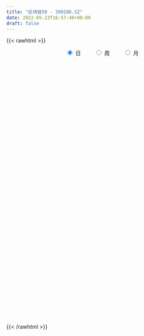 ```yaml
---
title: "区块链50 - 399286.SZ"
date: 2022-05-23T16:57:46+08:00
draft: false
---
```

{{< rawhtml >}}
    <div style="text-align: center">
        <label style="padding: 1rem;"><input style="margin-right: .5rem" type="radio" name="period" value="D" checked onclick="period_change(this)">日</label>
        <label style="padding: 1rem;"><input style="margin-right: .5rem" type="radio" name="period" value="W" onclick="period_change(this)">周</label>
        <label style="padding: 1rem;"><input style="margin-right: .5rem" type="radio" name="period" value="M" onclick="period_change(this)">月</label>
    </div>
    <div id="chart" style="height: 700px;"></div> 
    <script type="text/javascript">
        const D_v = [18760535.0,20916314.0,25336822.0,20093095.0,16350629.0,15462004.0,16405055.0,15610008.0,17476850.0,20215235.0,19776584.0,18916696.0,20436177.0,19436596.0,19307221.0,20251659.0,18090912.0,16475978.0,17898196.0,21161336.0,20171848.0,28624433.0,32218933.0,26943180.0,24208309.0,20876606.0,20183944.0,21410399.0,21499881.0,19636100.0,21157664.0,22958756.0,17242992.0,19497504.0,16934166.0,19836673.0,17755756.0,15648936.0,17632834.0,16430695.0,19645044.0,15579821.0,24578734.0,23775993.0,22104026.0,21951911.0,17739052.0,15046028.0,13141708.0,17900855.0,18084173.0,19225730.0,19622387.0,19467300.0,18384251.0,15708539.0,16584807.0,18151591.0,18822671.0,15549909.0,14571187.0,13590243.0,16107029.0,15968745.0,16228894.0,18375784.0,17113547.0,18806233.0,22759105.0,23074765.0,25443930.0,22032570.0,20365384.0,26657394.0,21300103.0,26479941.0,25992517.0,24545925.0,32097780.0,36020855.0,26914231.0,34482094.0,29708697.0,28939386.0,36369948.0,27662456.0,28241761.0,27191782.0,31283920.0,27622135.0,27383575.0,24184899.0,18544021.0,22412388.0,21985569.0,23865869.0,16275321.0,21535446.0,18374390.0,21442920.0,17502264.0,18328311.0,13965345.0,15397323.0,21438081.0,17135671.0,19419526.0,21076089.0,20897118.0,21542498.0,17998134.0,19885483.0,21570678.0,17447875.0,19254326.0,22770251.0,22286659.0,15999800.0,16772243.0,25635311.0,19480604.0,21595215.0,23014609.0,27325569.0,22316994.0,24560648.0,27174348.0,26672451.0,28597409.0,29456108.0,23654652.0,22353313.0,24343403.0,23934730.0,25273752.0,19837039.0,26272845.0,23723735.0,19858147.0,19486501.0,22888374.0,18239659.0,17449135.0,21564156.0,16911857.0,27907930.0,28558582.0,29469455.0,22015801.0,25085850.0,24112985.0,25384138.0,24759273.0,21568322.0,21234827.0,17234976.0,20225666.0,21190158.0,23723513.0,24122377.0,34180342.0,38490253.0,38161060.0,33973064.0,24392909.0,22331438.0,22090226.0,26922391.0,24919621.0,35224196.0,39202605.0,29544024.0,31719225.0,28614965.0,24327391.0,27791689.0,23269597.0,23723739.0,21123431.0,19275571.0,23205722.0,23856311.0,24176089.0,25676931.0,30779531.0,27999712.0,25276222.0,26673201.0,23949625.0,29419639.0,29355115.0,26987478.0,35440532.0,21707432.0,19630773.0,25298732.0,24194942.0,24769943.0,22633641.0,20340555.0,22539703.0,28379254.0,24651239.0,28030050.0,22717451.0,28358017.0,30998009.0,33717303.0,23991541.0,23947061.0,22486491.0,23100780.0,20165150.0,19208944.0,18402247.0,18411646.0,21699149.0,23004853.0,26102412.0,23482780.0,21047390.0,18779109.0,20804357.0,19859302.0,18170001.0,16097539.0,15916486.0,13281002.0,11767801.0,15089178.0,18238488.0,15143940.0,22172635.0,21204403.0,23332777.0,17044982.0,24295570.0,18783729.0,19802050.0,16266411.0,20244727.0,28828124.0,17835899.0,13986038.0,15152857.0,13948946.0,17326819.0,14985658.0,21545512.0,19217847.0]
const D_histogram = [0.0,-0.6978078632,5.497480174,9.1048166843,12.4462873797,12.3235264798,12.3074119284,9.6610910379,12.2444643835,19.5910930308,23.4881956521,24.836833742,23.500981676,21.7782833945,19.3516887434,13.437527338,6.9797008103,2.2388757657,2.3102725058,1.6724977207,2.360686589,8.4029763669,11.3346083873,9.0881238762,2.6435825531,0.6825066308,-0.4725174972,0.9774013171,-0.1414908656,-0.304155158,-4.1313379604,-6.7377081083,-9.4845470847,-14.760852692,-15.0090663149,-20.5368530993,-27.1283533203,-30.2906859894,-28.075782843,-23.6958616685,-21.0765321012,-18.9891344767,-9.0754255022,-0.6393330739,5.0721012507,6.2326968991,3.0807194812,-2.2817760724,-7.7632817994,-8.4196950685,-7.3403124945,-10.6050995612,-20.6109087342,-30.4430576439,-40.6715428385,-39.1616854145,-34.1539189653,-23.9216541171,-13.9734667109,-6.5173603079,-5.1645705155,-3.2463217204,3.9855549383,10.9754098179,13.6346079195,15.7295731364,14.3797943843,12.9557622427,5.6848106594,6.5086598267,5.2844803118,1.4474701665,2.6616475765,6.4855244728,7.7695865901,5.0052947939,3.9929184172,2.4761656955,2.321331269,4.4423409262,6.8714320876,7.8624603085,12.4629458103,18.7939271294,25.5154202487,26.9199505944,27.0855172675,26.0821144576,25.1080275276,21.0788391478,11.538785799,2.8304174068,-3.4031880936,-5.1052665062,-6.6152578096,-10.7128907932,-12.8564921247,-19.2902258161,-19.9911446888,-13.9578861165,-10.2163742423,-12.7368264496,-12.0953798426,-11.961313106,-10.6981798994,-10.0395180421,-5.9851413718,-3.0296126752,-0.86370709,0.6606192885,1.8981973869,0.3044312786,-3.9247779467,-8.6134585499,-5.8345551452,-0.5544173723,-0.7578800557,-0.7807000124,-0.305550946,1.216557445,0.9001545287,2.9228251235,5.1198313691,10.8509379655,16.1791053181,20.7096876076,22.2924869395,24.4484482431,20.0095969746,18.3906115178,16.7012852114,14.4112648563,9.9530665866,4.4657714897,1.8910078761,-3.2145046535,-4.1245068903,-3.2205360472,-7.3143767057,-9.2491970818,-11.1551904644,-11.1260051314,-7.1813570308,-1.572027194,-0.3210715602,3.6554876888,4.9624205987,4.8106842876,5.6424174124,2.036764818,-2.322480091,-1.5413652813,-0.6775239822,0.2428218382,-1.4197320163,-3.5017524005,-2.3270148917,-4.8619241686,-3.9177971573,-2.1238872282,2.0874400484,2.5927502382,-1.3285405599,-5.4078462704,-7.2882209797,-11.9850459123,-13.7845247297,-16.9524632185,-19.8855111345,-13.4182141599,-8.2764729035,-3.8658099343,0.6433292347,0.5209311384,-0.8313594317,-10.9916043899,-15.7850660279,-26.9490992973,-32.9565179437,-33.6765917053,-29.4841026601,-19.492135036,-13.5782741039,-9.9243057475,-13.6196949406,-14.3440000987,-12.2409759616,-11.6310103384,-8.2309056617,-2.2998390756,-2.585426546,0.6459010214,-4.9284055986,-5.9339481015,-5.0371052874,-1.9762855325,-0.2272007295,-0.9394256963,-4.2457228836,-12.5080408173,-21.3248949378,-28.076699968,-27.5368520854,-21.3435913213,-20.9722730388,-28.6122984142,-22.6210390576,-12.6204929202,-4.1449706084,1.3136473283,6.7949466027,10.5414450521,10.2427725924,7.9708878115,7.3294966461,5.3785074052,10.8936860832,14.7994374837,20.8627478107,25.2294997775,22.4264294216,20.5556062453,12.0744357212,11.8736703611,7.3656570308,7.6769509545,5.3226320775,3.3226215352,1.3160195696,-1.3164012354,-7.9104678548,-12.7393474631,-26.3578074554,-37.5016860649,-35.6504267273,-34.6305921248,-21.8541138891,-10.4542161352,-3.4278337423,1.1441967744,7.1980094803,12.7813246368,15.9568549517,19.0033430247,19.9041445216,21.5580190958,22.1942689678,21.2320768817,25.4276156278,27.1109031422]
const D_fast = [0.0,-0.8722598291,6.6973982516,12.5809389331,19.0339814734,21.9921021934,25.0528406242,24.8217924931,30.4662819346,42.7106838396,52.4798353739,60.0376818994,64.5770752523,68.2989478195,70.7102753542,68.1554957833,63.4425944582,59.261488355,59.9104532216,59.6908028667,60.9691633822,69.1121972518,74.877481369,74.903027827,69.1193821422,67.3289328776,66.0557793753,67.7500485189,66.5957836197,66.3570805378,61.4970632453,57.2062660703,52.0882903227,43.1217715424,39.1212913409,28.4592912817,15.0857027306,4.3506985641,-0.4533440002,-1.9973882429,-4.6471917009,-7.3070776956,0.3377749034,8.6140340632,15.5934937005,18.3122635736,15.9304660261,9.9975264543,2.5752002776,-0.1861367587,-0.9418323083,-6.8578942654,-22.0164306219,-39.4593439425,-59.8557148468,-68.1362787764,-71.6669920686,-67.4151407496,-60.9603200212,-55.1335536952,-55.0719065316,-53.9652381666,-45.7369727733,-36.0032654392,-29.9354153577,-23.9080568567,-21.6628870128,-19.8479785937,-25.6977275121,-23.2467133882,-23.1497728252,-26.6249154288,-24.7453261247,-19.3000681102,-16.0736093454,-17.5865774431,-17.6007242154,-18.4984355133,-18.0729371225,-14.8413422338,-10.6943930505,-7.7377497525,-0.0215277981,11.0079353034,24.1082834849,32.2428014791,39.1797474691,44.6968732736,49.9997932256,51.2403146326,44.5849577336,36.5841936931,29.4997911693,26.5213961301,23.3575903743,16.5817346924,11.2240103297,-0.0322798157,-5.7309848605,-3.1871978175,-1.9997795038,-7.7044383235,-10.0868366771,-12.9430982171,-14.3545099853,-16.2057276386,-13.6476363112,-11.4495107834,-9.4995319706,-7.8100507701,-6.097923325,-7.6155816136,-12.8259853255,-19.6680305663,-18.3477659479,-13.2062325181,-13.5991652153,-13.8171601751,-13.4183988453,-11.5921510929,-11.6835153771,-8.9301385014,-5.4531744135,2.9906666742,12.3636103564,22.0716145477,29.2275356145,37.4956089789,38.0591569541,41.0378243768,43.5238193731,44.8366152322,42.8666836091,38.4958313846,36.39381974,30.484681047,28.5435520876,28.642388919,22.7199540841,18.4728344376,13.7780434388,11.025727489,13.1750363318,18.3913593701,19.5620471139,24.4524782851,27.0000163447,28.0509511054,30.2932885834,27.1968271934,22.2569622618,22.6527357511,23.3471960546,24.3282473346,22.310760476,19.3533019917,19.9462857775,16.1958954585,16.1605731805,17.4235113025,22.1566985912,23.3101963406,19.0567704025,13.6255031244,9.9230731701,2.2299867595,-3.0156232403,-10.4216775338,-18.3261032334,-15.2133597988,-12.1407367683,-8.6965262826,-4.0265548049,-4.0187201166,-5.5788505446,-18.4869966003,-27.2267247453,-45.1280328391,-59.3745809713,-68.5138026593,-71.6923392792,-66.573405414,-64.0541130078,-62.8812210884,-69.9815340166,-74.2918391994,-75.2490590527,-77.546846014,-76.2044677528,-70.8483609356,-71.7803050425,-68.3875022198,-75.1939102394,-77.6829397677,-78.0453732754,-75.4786249036,-73.786340283,-74.7334216739,-79.1011495821,-90.4904777201,-104.638555575,-118.4095355972,-124.753900736,-123.8965378022,-128.7682877794,-143.5613877583,-143.2253881662,-136.3799652588,-128.9406855991,-123.1536558304,-115.9736199052,-109.5917601929,-107.3297395044,-107.6089023324,-106.4179193364,-107.0242817259,-98.7856815272,-91.1800707557,-79.901073476,-69.2269465649,-66.4234095654,-63.1553311804,-68.6178927742,-65.8502405439,-68.5168396166,-66.2863079543,-67.3099688119,-68.4793239704,-70.1569210435,-73.1184421574,-81.6901257405,-89.7038422145,-109.9117540707,-130.4310541965,-137.4924015407,-145.1302149694,-137.817265206,-129.0309214858,-122.8614975286,-118.0034178182,-110.1501027423,-101.3714564265,-94.2067123737,-86.4093885446,-80.5325509173,-73.4891715692,-67.3043544552,-62.9585273208,-52.4060846677,-43.9450713678]
const D_slow = [0.0,-0.1744519658,1.1999180777,3.4761222488,6.5876940937,9.6685757136,12.7454286957,15.1607014552,18.2218175511,23.1195908088,28.9916397218,35.2008481573,41.0760935763,46.520664425,51.3585866108,54.7179684453,56.4628936479,57.0226125893,57.6001807158,58.0183051459,58.6084767932,60.7092208849,63.5428729817,65.8149039508,66.4757995891,66.6464262468,66.5282968725,66.7726472017,66.7372744853,66.6612356958,65.6284012057,63.9439741786,61.5728374075,57.8826242345,54.1303576557,48.9961443809,42.2140560509,34.6413845535,27.6224388428,21.6984734256,16.4293404003,11.6820567811,9.4132004056,9.2533671371,10.5213924498,12.0795666746,12.8497465449,12.2793025268,10.3384820769,8.2335583098,6.3984801862,3.7472052959,-1.4055218877,-9.0162862987,-19.1841720083,-28.9745933619,-37.5130731032,-43.4934866325,-46.9868533102,-48.6161933872,-49.9073360161,-50.7189164462,-49.7225277116,-46.9786752571,-43.5700232772,-39.6376299931,-36.0426813971,-32.8037408364,-31.3825381715,-29.7553732149,-28.4342531369,-28.0723855953,-27.4069737012,-25.785592583,-23.8431959355,-22.591872237,-21.5936426327,-20.9746012088,-20.3942683915,-19.28368316,-17.5658251381,-15.600210061,-12.4844736084,-7.785991826,-1.4071367639,5.3228508847,12.0942302016,18.614758816,24.8917656979,30.1614754849,33.0461719346,33.7537762863,32.9029792629,31.6266626363,29.9728481839,27.2946254856,24.0805024544,19.2579460004,14.2601598282,10.7706882991,8.2165947385,5.0323881261,2.0085431655,-0.981785111,-3.6563300859,-6.1662095964,-7.6624949394,-8.4198981082,-8.6358248807,-8.4706700586,-7.9961207118,-7.9200128922,-8.9012073789,-11.0545720163,-12.5132108026,-12.6518151457,-12.8412851596,-13.0364601627,-13.1128478992,-12.808708538,-12.5836699058,-11.8529636249,-10.5730057826,-7.8602712913,-3.8154949617,1.3619269402,6.935048675,13.0471607358,18.0495599795,22.6472128589,26.8225341618,30.4253503758,32.9136170225,34.0300598949,34.5028118639,33.6991857006,32.668058978,31.8629249662,30.0343307898,27.7220315193,24.9332339032,22.1517326204,20.3563933627,19.9633865642,19.8831186741,20.7969905963,22.037595746,23.2402668179,24.650871171,25.1600623755,24.5794423527,24.1941010324,24.0247200368,24.0854254964,23.7304924923,22.8550543922,22.2733006693,21.0578196271,20.0783703378,19.5473985307,20.0692585428,20.7174461024,20.3853109624,19.0333493948,17.2112941498,14.2150326718,10.7689014894,6.5307856847,1.5594079011,-1.7951456389,-3.8642638647,-4.8307163483,-4.6698840396,-4.539651255,-4.7474911129,-7.4953922104,-11.4416587174,-18.1789335417,-26.4180630277,-34.837210954,-42.208236619,-47.081270378,-50.475838904,-52.9569153409,-56.361839076,-59.9478391007,-63.0080830911,-65.9158356757,-67.9735620911,-68.54852186,-69.1948784965,-69.0334032412,-70.2655046408,-71.7489916662,-73.008267988,-73.5023393711,-73.5591395535,-73.7939959776,-74.8554266985,-77.9824369028,-83.3136606372,-90.3328356292,-97.2170486506,-102.5529464809,-107.7960147406,-114.9490893441,-120.6043491086,-123.7594723386,-124.7957149907,-124.4673031586,-122.768566508,-120.1332052449,-117.5725120968,-115.579790144,-113.7474159824,-112.4027891311,-109.6793676103,-105.9795082394,-100.7638212867,-94.4564463424,-88.849838987,-83.7109374257,-80.6923284954,-77.7239109051,-75.8824966474,-73.9632589087,-72.6326008894,-71.8019455056,-71.4729406132,-71.802040922,-73.7796578857,-76.9644947515,-83.5539466153,-92.9293681315,-101.8419748134,-110.4996228446,-115.9631513169,-118.5767053506,-119.4336637862,-119.1476145926,-117.3481122226,-114.1527810634,-110.1635673254,-105.4127315693,-100.4366954389,-95.0471906649,-89.498623423,-84.1906042025,-77.8337002956,-71.05597451]
const D_data = [['2021-05-12', 3478.6124, 3518.0827, 3469.2262, 3523.5448],['2021-05-13', 3499.7962, 3507.1483, 3495.4371, 3535.9514],['2021-05-14', 3518.2354, 3610.4816, 3510.4533, 3616.6404],['2021-05-17', 3602.7052, 3610.8479, 3598.5751, 3653.6514],['2021-05-18', 3622.773, 3635.7539, 3601.4193, 3649.2192],['2021-05-19', 3626.9658, 3612.1771, 3610.107, 3646.1622],['2021-05-20', 3608.0132, 3624.6344, 3602.6747, 3638.7568],['2021-05-21', 3632.589, 3595.2562, 3591.6572, 3645.8697],['2021-05-24', 3607.7428, 3671.8291, 3601.8036, 3674.5626],['2021-05-25', 3682.701, 3774.2368, 3673.7718, 3783.2187],['2021-05-26', 3792.5113, 3782.5441, 3778.3368, 3808.7194],['2021-05-27', 3778.4387, 3788.8372, 3755.9927, 3812.5799],['2021-05-28', 3777.3369, 3780.0897, 3753.2204, 3797.0676],['2021-05-31', 3787.4934, 3791.388, 3758.2829, 3791.388],['2021-06-01', 3776.5881, 3794.8186, 3755.9466, 3795.402],['2021-06-02', 3792.0258, 3749.2114, 3736.8329, 3796.0542],['2021-06-03', 3755.2616, 3724.9599, 3723.8876, 3786.102],['2021-06-04', 3711.1041, 3727.8974, 3708.3343, 3762.9311],['2021-06-07', 3734.8369, 3785.563, 3722.2441, 3785.5692],['2021-06-08', 3793.5279, 3784.9944, 3765.625, 3821.8214],['2021-06-09', 3777.58, 3811.7041, 3756.307, 3815.6129],['2021-06-10', 3810.326, 3909.9374, 3810.326, 3924.1729],['2021-06-11', 3929.427, 3912.1063, 3891.4956, 3944.3492],['2021-06-15', 3901.144, 3866.5, 3855.0223, 3921.0848],['2021-06-16', 3856.8031, 3804.4474, 3791.9044, 3867.5614],['2021-06-17', 3793.9796, 3848.6807, 3769.7572, 3865.0587],['2021-06-18', 3842.8686, 3859.924, 3824.8012, 3877.3326],['2021-06-21', 3862.529, 3903.1036, 3858.5131, 3924.0888],['2021-06-22', 3908.7973, 3881.6725, 3863.2542, 3920.9541],['2021-06-23', 3875.682, 3899.5304, 3844.3948, 3903.2324],['2021-06-24', 3903.1, 3850.4306, 3849.9532, 3903.1],['2021-06-25', 3839.6622, 3853.16, 3823.2981, 3891.2985],['2021-06-28', 3840.5944, 3839.3166, 3814.786, 3851.608],['2021-06-29', 3844.3361, 3784.6219, 3780.214, 3865.733],['2021-06-30', 3786.4539, 3828.6973, 3786.4539, 3828.6973],['2021-07-01', 3847.4639, 3739.9207, 3738.9543, 3847.8678],['2021-07-02', 3718.2767, 3681.0549, 3658.3501, 3718.3303],['2021-07-05', 3683.7492, 3679.9868, 3651.7255, 3695.6936],['2021-07-06', 3696.9817, 3725.8193, 3675.3727, 3753.7929],['2021-07-07', 3696.6023, 3753.5814, 3690.3888, 3763.6483],['2021-07-08', 3759.1885, 3735.2436, 3723.0893, 3764.5802],['2021-07-09', 3710.0986, 3727.261, 3681.8595, 3738.9296],['2021-07-12', 3749.1654, 3848.1747, 3740.8352, 3854.2599],['2021-07-13', 3856.404, 3876.8884, 3853.866, 3891.425],['2021-07-14', 3875.8594, 3884.3268, 3870.7945, 3923.1252],['2021-07-15', 3866.67, 3852.0879, 3804.4476, 3866.67],['2021-07-16', 3850.6079, 3798.1442, 3797.7616, 3872.3423],['2021-07-19', 3791.1506, 3749.439, 3743.5278, 3791.1506],['2021-07-20', 3723.8797, 3716.093, 3685.0531, 3734.7093],['2021-07-21', 3727.2749, 3754.7434, 3724.698, 3764.2283],['2021-07-22', 3762.7398, 3772.3639, 3750.0539, 3778.7205],['2021-07-23', 3778.573, 3705.4893, 3695.84, 3778.573],['2021-07-26', 3695.5475, 3572.5907, 3546.9214, 3695.5475],['2021-07-27', 3590.2971, 3499.6646, 3496.5527, 3601.2609],['2021-07-28', 3475.3777, 3409.6588, 3389.5141, 3492.9475],['2021-07-29', 3457.0308, 3497.6267, 3455.5139, 3511.9547],['2021-07-30', 3494.5655, 3524.9599, 3454.4091, 3532.1865],['2021-08-02', 3509.697, 3602.6984, 3483.4485, 3611.8972],['2021-08-03', 3591.9214, 3632.2242, 3589.0894, 3650.5988],['2021-08-04', 3609.7499, 3633.1627, 3595.1309, 3633.1627],['2021-08-05', 3621.469, 3568.8321, 3548.6683, 3621.469],['2021-08-06', 3572.1727, 3574.2321, 3552.4087, 3576.1356],['2021-08-09', 3578.4136, 3658.8009, 3573.3847, 3661.3204],['2021-08-10', 3654.0594, 3693.4727, 3638.7246, 3693.4727],['2021-08-11', 3694.9042, 3668.7953, 3662.53, 3695.204],['2021-08-12', 3677.4067, 3680.4811, 3675.923, 3736.2877],['2021-08-13', 3671.2955, 3646.0132, 3632.2295, 3671.4516],['2021-08-16', 3648.4965, 3643.6189, 3640.4343, 3680.8145],['2021-08-17', 3638.0675, 3549.6277, 3545.8247, 3640.784],['2021-08-18', 3551.3314, 3634.1347, 3528.3797, 3634.4542],['2021-08-19', 3625.4796, 3607.9565, 3592.6128, 3645.8691],['2021-08-20', 3586.7648, 3560.1339, 3528.2912, 3604.3043],['2021-08-23', 3566.5276, 3614.0232, 3566.5276, 3615.2291],['2021-08-24', 3617.9205, 3660.2881, 3609.3934, 3670.394],['2021-08-25', 3659.5637, 3644.4967, 3631.1761, 3663.582],['2021-08-26', 3640.3922, 3591.5459, 3589.7112, 3641.2248],['2021-08-27', 3584.0127, 3603.7157, 3584.0127, 3617.3147],['2021-08-30', 3626.5087, 3590.0868, 3571.4277, 3642.7357],['2021-08-31', 3577.4613, 3601.5949, 3556.0934, 3605.1937],['2021-09-01', 3594.1647, 3635.3444, 3557.3654, 3656.2778],['2021-09-02', 3633.9268, 3653.4703, 3625.134, 3675.1817],['2021-09-03', 3681.4255, 3648.2772, 3626.909, 3681.4255],['2021-09-06', 3637.2842, 3714.8617, 3633.3901, 3724.0932],['2021-09-07', 3718.6111, 3777.3365, 3709.7982, 3789.566],['2021-09-08', 3784.4698, 3834.8062, 3782.3062, 3842.4702],['2021-09-09', 3817.4401, 3811.5581, 3786.3525, 3820.2285],['2021-09-10', 3813.4554, 3823.2312, 3804.3831, 3853.7381],['2021-09-13', 3814.4644, 3829.8587, 3805.751, 3839.644],['2021-09-14', 3848.412, 3848.5338, 3835.5346, 3899.2199],['2021-09-15', 3848.8594, 3819.1452, 3800.5181, 3856.1721],['2021-09-16', 3801.7457, 3730.8519, 3714.5108, 3816.678],['2021-09-17', 3723.8705, 3702.291, 3658.2018, 3735.6636],['2021-09-22', 3633.3371, 3697.2882, 3628.9939, 3702.3549],['2021-09-23', 3715.5567, 3733.7451, 3715.2729, 3755.7174],['2021-09-24', 3726.3158, 3727.1254, 3722.7973, 3780.8822],['2021-09-27', 3752.9303, 3676.5951, 3673.0913, 3772.5088],['2021-09-28', 3671.3008, 3678.3496, 3643.0558, 3699.9943],['2021-09-29', 3656.3914, 3591.4679, 3587.6588, 3656.9287],['2021-09-30', 3599.4774, 3630.5788, 3599.2778, 3641.1931],['2021-10-08', 3670.4178, 3717.6177, 3670.4178, 3722.7613],['2021-10-11', 3728.3479, 3707.0639, 3702.0151, 3748.2967],['2021-10-12', 3696.5902, 3623.6041, 3591.2248, 3697.114],['2021-10-13', 3625.3812, 3648.6663, 3610.5401, 3653.7297],['2021-10-14', 3651.6327, 3634.8186, 3624.7514, 3658.1853],['2021-10-15', 3628.0303, 3643.3291, 3609.2954, 3661.2933],['2021-10-18', 3643.1183, 3631.9342, 3610.5469, 3643.1183],['2021-10-19', 3628.9567, 3679.8682, 3628.533, 3680.2569],['2021-10-20', 3703.3989, 3680.3495, 3674.6806, 3726.3852],['2021-10-21', 3673.2376, 3681.5695, 3657.4617, 3694.2341],['2021-10-22', 3691.6445, 3682.2397, 3672.8555, 3710.1873],['2021-10-25', 3667.8258, 3685.9936, 3641.7471, 3688.0903],['2021-10-26', 3673.4326, 3649.282, 3646.3553, 3688.6813],['2021-10-27', 3650.3975, 3597.7835, 3591.8574, 3650.3975],['2021-10-28', 3579.7797, 3561.3549, 3549.8369, 3593.466],['2021-10-29', 3546.9156, 3642.2943, 3546.9156, 3646.0619],['2021-11-01', 3647.7306, 3691.1591, 3628.618, 3707.7378],['2021-11-02', 3684.825, 3633.8496, 3602.407, 3696.5036],['2021-11-03', 3632.4977, 3633.0333, 3615.0877, 3653.8472],['2021-11-04', 3643.0652, 3638.1992, 3628.6827, 3653.8906],['2021-11-05', 3629.8968, 3655.2592, 3625.5937, 3678.4619],['2021-11-08', 3645.7981, 3634.5215, 3609.874, 3646.4667],['2021-11-09', 3634.9156, 3668.2653, 3630.0749, 3674.9994],['2021-11-10', 3665.3679, 3683.5337, 3646.812, 3685.62],['2021-11-11', 3672.4356, 3754.4555, 3669.9898, 3755.813],['2021-11-12', 3751.0261, 3789.4487, 3750.5305, 3795.8239],['2021-11-15', 3794.9644, 3820.856, 3785.498, 3825.6958],['2021-11-16', 3811.2911, 3818.3672, 3811.2911, 3856.7513],['2021-11-17', 3830.2833, 3855.9074, 3827.5462, 3857.8814],['2021-11-18', 3858.188, 3787.1241, 3781.7616, 3860.4481],['2021-11-19', 3787.3415, 3824.366, 3784.3745, 3838.4856],['2021-11-22', 3824.3535, 3832.1375, 3806.3368, 3843.4368],['2021-11-23', 3823.3638, 3830.396, 3795.5101, 3833.0557],['2021-11-24', 3835.9478, 3799.2132, 3796.3992, 3836.7088],['2021-11-25', 3783.0059, 3769.8928, 3763.0096, 3794.4574],['2021-11-26', 3762.6597, 3791.97, 3745.9156, 3814.1046],['2021-11-29', 3739.3678, 3743.7386, 3721.2457, 3766.3159],['2021-11-30', 3753.5619, 3781.7963, 3753.5619, 3805.3345],['2021-12-01', 3780.9275, 3806.1776, 3771.9902, 3813.9927],['2021-12-02', 3790.4733, 3735.0567, 3732.4684, 3790.4733],['2021-12-03', 3737.425, 3743.2285, 3717.3022, 3750.4308],['2021-12-06', 3746.716, 3728.7277, 3722.0551, 3766.1554],['2021-12-07', 3753.7838, 3742.3033, 3704.9125, 3759.4483],['2021-12-08', 3750.3641, 3797.8532, 3733.995, 3798.0038],['2021-12-09', 3802.8992, 3844.0164, 3795.6157, 3861.626],['2021-12-10', 3819.9642, 3810.0874, 3800.3526, 3828.2485],['2021-12-13', 3828.9704, 3862.6892, 3828.9704, 3890.4868],['2021-12-14', 3849.9194, 3850.0866, 3835.7168, 3862.1392],['2021-12-15', 3843.9902, 3842.0975, 3838.1013, 3878.9343],['2021-12-16', 3845.6834, 3863.8924, 3825.9988, 3863.8924],['2021-12-17', 3856.884, 3807.3807, 3807.3807, 3856.884],['2021-12-20', 3798.2832, 3779.7529, 3774.1227, 3836.6576],['2021-12-21', 3774.8592, 3836.4103, 3774.8592, 3843.4321],['2021-12-22', 3837.44, 3844.4649, 3827.0674, 3855.947],['2021-12-23', 3842.7919, 3853.2778, 3838.7698, 3865.1819],['2021-12-24', 3852.1389, 3821.8273, 3811.9811, 3861.0718],['2021-12-27', 3820.7732, 3807.7553, 3786.9088, 3831.2465],['2021-12-28', 3814.242, 3847.0, 3814.242, 3847.5684],['2021-12-29', 3840.8506, 3797.0117, 3796.6419, 3840.8506],['2021-12-30', 3794.1406, 3835.7168, 3794.1406, 3852.1941],['2021-12-31', 3839.8943, 3854.2042, 3829.6137, 3860.2171],['2022-01-04', 3873.1501, 3903.6233, 3848.9163, 3915.2047],['2022-01-05', 3898.326, 3874.7618, 3859.959, 3923.0926],['2022-01-06', 3855.8625, 3813.4431, 3798.7683, 3855.8625],['2022-01-07', 3824.104, 3789.8554, 3785.6683, 3866.8105],['2022-01-10', 3783.7647, 3798.7321, 3754.3059, 3811.8619],['2022-01-11', 3796.7238, 3740.0745, 3732.2366, 3812.1504],['2022-01-12', 3751.327, 3750.1927, 3728.0965, 3756.0954],['2022-01-13', 3766.9199, 3708.4411, 3708.4411, 3771.1217],['2022-01-14', 3683.204, 3680.6027, 3667.6324, 3706.9958],['2022-01-17', 3704.345, 3794.6379, 3704.345, 3797.925],['2022-01-18', 3798.2716, 3800.4105, 3791.2646, 3848.1814],['2022-01-19', 3794.3771, 3811.6742, 3794.3771, 3835.4566],['2022-01-20', 3811.0675, 3835.1462, 3781.5308, 3849.7331],['2022-01-21', 3829.4173, 3788.8034, 3780.0619, 3836.2217],['2022-01-24', 3760.9527, 3768.595, 3752.7843, 3792.215],['2022-01-25', 3744.246, 3621.3079, 3619.199, 3750.6906],['2022-01-26', 3626.8722, 3635.8846, 3576.3909, 3656.8114],['2022-01-27', 3618.3907, 3493.426, 3493.1847, 3619.8158],['2022-01-28', 3517.2813, 3484.2049, 3484.2049, 3545.3251],['2022-02-07', 3542.2049, 3501.0776, 3488.6073, 3547.5315],['2022-02-08', 3495.3871, 3541.2049, 3471.5956, 3541.2049],['2022-02-09', 3552.1286, 3626.3504, 3551.1829, 3634.6491],['2022-02-10', 3623.3001, 3598.1458, 3575.772, 3623.3001],['2022-02-11', 3594.1975, 3578.9552, 3572.1252, 3623.3563],['2022-02-14', 3549.6429, 3469.4452, 3448.0226, 3549.6429],['2022-02-15', 3461.689, 3475.1503, 3447.199, 3480.0734],['2022-02-16', 3507.4541, 3494.8711, 3482.7371, 3516.5952],['2022-02-17', 3472.6476, 3464.7181, 3461.233, 3504.5221],['2022-02-18', 3441.4316, 3493.0352, 3438.4539, 3493.0352],['2022-02-21', 3498.7688, 3536.1074, 3497.695, 3536.9813],['2022-02-22', 3495.9454, 3461.699, 3444.9989, 3502.3119],['2022-02-23', 3471.999, 3503.1289, 3460.0087, 3507.167],['2022-02-24', 3473.905, 3374.7139, 3329.5083, 3482.433],['2022-02-25', 3410.4304, 3399.6188, 3390.832, 3435.8971],['2022-02-28', 3413.8291, 3408.4237, 3366.57, 3427.9618],['2022-03-01', 3405.7408, 3433.01, 3397.105, 3433.4329],['2022-03-02', 3404.5651, 3418.2322, 3393.0713, 3424.1174],['2022-03-03', 3432.3197, 3379.1983, 3375.3477, 3435.2533],['2022-03-04', 3358.2239, 3323.0712, 3309.6647, 3363.8012],['2022-03-07', 3297.0673, 3211.895, 3198.9872, 3297.0673],['2022-03-08', 3203.7028, 3133.471, 3116.485, 3231.7634],['2022-03-09', 3134.9238, 3084.8479, 2944.3354, 3144.6533],['2022-03-10', 3155.9267, 3123.6518, 3122.2669, 3166.6762],['2022-03-11', 3070.4248, 3178.8882, 3049.8374, 3187.1474],['2022-03-14', 3143.665, 3091.6973, 3091.6973, 3181.5723],['2022-03-15', 3058.7411, 2935.7073, 2934.9356, 3077.077],['2022-03-16', 2990.1712, 3064.6999, 2889.3442, 3070.2933],['2022-03-17', 3119.9922, 3126.7514, 3097.2074, 3167.9814],['2022-03-18', 3109.1014, 3133.2934, 3082.9616, 3147.9208],['2022-03-21', 3132.1664, 3114.3535, 3086.0463, 3153.5912],['2022-03-22', 3103.3323, 3129.9301, 3086.4145, 3154.596],['2022-03-23', 3128.6702, 3122.8454, 3113.1911, 3143.9189],['2022-03-24', 3106.1139, 3072.8665, 3064.9804, 3106.1139],['2022-03-25', 3085.6438, 3031.8179, 3029.7787, 3094.4082],['2022-03-28', 3006.4548, 3034.1168, 2989.2185, 3064.337],['2022-03-29', 3034.4842, 2999.6159, 2992.6479, 3040.1342],['2022-03-30', 3016.9635, 3093.5588, 3011.2649, 3093.5588],['2022-03-31', 3074.5879, 3093.8735, 3066.4661, 3107.1162],['2022-04-01', 3073.3061, 3147.5401, 3064.5765, 3154.8116],['2022-04-06', 3144.3469, 3159.1576, 3138.6218, 3175.1371],['2022-04-07', 3142.4406, 3079.5772, 3079.5772, 3159.6834],['2022-04-08', 3085.0177, 3083.5211, 3037.2869, 3096.8819],['2022-04-11', 3078.5949, 2973.9246, 2955.6355, 3078.5949],['2022-04-12', 2976.1281, 3052.4667, 2957.8278, 3053.2415],['2022-04-13', 3029.4949, 2982.4495, 2982.4495, 3039.5352],['2022-04-14', 3001.1515, 3026.8125, 2998.5102, 3040.4345],['2022-04-15', 3002.9584, 2982.6037, 2971.5118, 3007.2697],['2022-04-18', 2955.9509, 2968.3831, 2910.1799, 2979.082],['2022-04-19', 2961.1518, 2949.0552, 2934.2762, 2984.8292],['2022-04-20', 2963.6822, 2918.3844, 2909.2598, 2980.0227],['2022-04-21', 2897.7653, 2829.5731, 2815.702, 2906.9918],['2022-04-22', 2808.9196, 2801.6316, 2771.4608, 2833.0103],['2022-04-25', 2748.3136, 2614.2023, 2612.8611, 2748.3136],['2022-04-26', 2616.9415, 2539.7471, 2531.5185, 2634.3073],['2022-04-27', 2515.9493, 2634.1239, 2513.6277, 2634.5092],['2022-04-28', 2622.6503, 2588.0892, 2555.652, 2628.3153],['2022-04-29', 2625.7712, 2734.0436, 2609.6661, 2740.2669],['2022-05-05', 2717.0321, 2752.6749, 2712.9784, 2773.6376],['2022-05-06', 2689.0291, 2725.2856, 2683.2162, 2756.9397],['2022-05-09', 2710.6866, 2708.0409, 2694.5172, 2741.2363],['2022-05-10', 2671.6531, 2741.9169, 2658.7729, 2747.0222],['2022-05-11', 2741.5311, 2759.097, 2736.4826, 2824.0883],['2022-05-12', 2738.018, 2748.2117, 2723.6817, 2771.8362],['2022-05-13', 2768.9671, 2762.1306, 2740.7179, 2775.4354],['2022-05-16', 2777.4918, 2746.8759, 2738.2632, 2792.545],['2022-05-17', 2745.8217, 2765.9461, 2720.4985, 2765.9461],['2022-05-18', 2786.3059, 2763.8027, 2758.5728, 2792.9407],['2022-05-19', 2719.8054, 2747.9221, 2714.6526, 2748.1564],['2022-05-20', 2759.5246, 2828.5282, 2759.5246, 2828.5282],['2022-05-23', 2831.8403, 2823.4664, 2794.9469, 2833.5312]]
const W_v = [86568987.0,91701175.0,138086408.0,122999114.0,89151501.0,126408825.0,130680229.0,171676412.0,214072199.0,178725324.0,143999667.0,130583943.0,103643860.0,79148196.0,86481469.0,114175066.0,136126876.0,84353435.0,69075777.0,111224084.0,103580809.0,83155880.0,112999249.0,106193487.0,119877214.0,66364571.0,158705087.0,232810053.0,194180119.0,153384508.0,147727890.0,168428902.0,109789565.0,113148338.0,104383658.0,104543111.0,128674931.0,93253984.0,82280911.0,32530761.0,15680164.0,88911892.0,64340759.0,59548536.0,72015487.0,70232725.0,64140403.0,66612126.0,83177008.0,76910978.0,73794815.0,74658871.0,77414798.0,104438528.0,91405276.0,79725604.0,86983813.0,77116430.0,42504673.0,39641622.0,86203740.0,80491516.0,80419793.0,69691326.0,81249416.0,68713930.0,57493054.0,80536225.0,89394604.0,75315642.0,28856221.0,103957192.0,83920791.0,96821542.0,93562366.0,120074746.0,92212039.0,106662800.0,91267091.0,84937330.0,110149716.0,83398494.0,89767284.0,80685601.0,83793999.0,112116603.0,120795339.0,154060885.0,150922248.0,137666311.0,62941978.0,80051026.0,21442920.0,86631324.0,100070902.0,96156496.0,103464264.0,113732991.0,136460964.0,119559850.0,109178267.0,97053181.0,133037618.0,117059545.0,106496690.0,144804719.0,120656585.0,164305015.0,120235847.0,116190624.0,134678291.0,142910196.0,116528031.0,123940801.0,139782321.0,108908426.0,107620307.0,63309279.0,90847685.0,73520409.0,108050367.0,38585779.0,97161199.0,82959792.0,19217847.0]
const W_histogram = [0.0,8.6736565242,18.0904656127,25.5183777907,18.5118461892,13.8571977587,12.8263788169,33.547826009,29.0733768487,39.1182891857,28.3442785342,8.7478855343,-8.5324294995,-25.6214275738,-29.6201369937,-25.3702186446,-23.0753937814,-17.4107617084,-7.5197829534,-1.9871809296,-11.7948297702,-14.2758503136,-7.6009640659,0.517241949,12.5537480339,21.5806339052,40.4794455481,76.1791375872,76.4123554486,66.9794546429,70.1735829665,68.1182053667,57.8418749476,48.0157072621,46.0190855623,37.2647712349,13.3062216612,3.8475561349,-13.7045305561,-25.2641338187,-25.6654210662,-19.5607620302,-22.6416573367,-32.2083226599,-31.1179740333,-33.7967595563,-31.5409223205,-30.9745685615,-23.6306337746,-33.2702346769,-37.0715159418,-43.3730709725,-32.8073139778,-22.3632014046,-15.182636646,-0.2106362222,-6.837677999,-11.2053387305,-0.3643910903,7.1532396212,-8.090687961,-18.2777528843,-37.7658186571,-51.7979261442,-52.0883417181,-47.1417586002,-46.8499989873,-44.6538731888,-34.8660033881,-33.1803954712,-34.5204007842,-23.2290750778,-15.4150968035,2.6121515624,10.9634751674,27.873910733,34.1130944704,36.1574151352,24.8312174286,19.5938912381,19.9776774763,13.3823967217,-2.8799389898,-9.6769337391,-8.7264053486,-13.011336979,-12.0615699001,-7.79057052,6.677321094,7.8795008814,9.9890046841,4.7875991126,6.9816092701,3.3844524364,3.5624678697,1.0568309966,0.3746854805,8.6066450003,15.6393237701,17.2202292255,14.2188150998,15.8475708317,15.8174113685,15.8076894612,16.9195279921,12.4646832326,1.860208026,1.8302958936,-17.9181691082,-23.4642472723,-31.294286632,-40.5524817453,-49.0515326144,-60.8337671423,-67.6258723137,-74.346250387,-66.6388780375,-61.6112844223,-60.7412240736,-67.4930974281,-71.2785680105,-69.089462744,-60.2026198135,-45.5604358232,-32.5350135525]
const W_fast = [0.0,10.8420706553,24.7814961469,38.5890027727,36.2104327185,35.0200837276,37.1958594901,66.3042631844,69.0981582363,88.9226428697,85.2347018517,67.8252802353,48.4118578267,24.9175028589,13.5137591906,11.4211228785,7.9470992964,9.2590409423,17.270073959,22.3058807503,9.5495244671,3.4995413454,8.2741865765,16.5217030787,31.6966461721,46.1186905197,75.1373635496,129.8818399856,149.2181467091,156.5301095642,177.2676336294,192.2418073713,196.4259456891,198.6037048191,208.1118545099,208.6737329912,188.0417388328,179.5449623402,158.5667430102,140.6911062929,133.8734637788,135.0879323073,126.3466226666,108.7278766785,102.0387317968,90.9107563847,85.2813630403,78.104074659,79.5403510022,61.5831914307,48.5140311803,31.3692084066,33.7331369068,38.5864491289,41.9713547259,56.8906960942,48.5542348176,41.3852394035,52.1350892711,61.4410298879,44.1744303154,29.417927171,0.488406734,-26.4931822891,-39.8056832925,-46.6445398247,-58.0652799587,-67.0326224573,-65.9612535037,-72.5707444545,-82.5408499636,-77.0567930266,-73.0965889532,-54.4163026968,-43.3241102999,-19.4451970511,-4.677739696,6.4059347525,1.2875414031,0.9486880221,6.3268936294,3.0772120552,-13.9051084038,-23.1213365879,-24.3524095345,-31.8901754097,-33.9558008058,-31.6324440557,-15.4952221682,-12.3231671604,-7.7164121867,-11.72091798,-7.781505505,-10.5325492296,-9.4639168289,-11.7053459528,-12.2938200989,-1.910199329,9.0323103834,14.9182731451,15.4715627944,21.0622112342,24.9864046131,28.9286050711,34.2703256001,32.9316516487,22.7922284486,23.2198902896,-1.0081169893,-12.4202569714,-28.0738679891,-47.4701835387,-68.2321175615,-95.2227938749,-118.9213671247,-144.2283077948,-153.1806549546,-163.555882445,-177.8711281148,-201.4962758262,-223.1013884113,-238.1846488307,-244.3484608536,-241.0963858191,-236.2047169366]
const W_slow = [0.0,2.1684141311,6.6910305342,13.0706249819,17.6985865292,21.1628859689,24.3694806731,32.7564371754,40.0247813876,49.804353684,56.8904233175,59.0773947011,56.9442873262,50.5389304328,43.1338961843,36.7913415232,31.0224930778,26.6698026507,24.7898569124,24.2930616799,21.3443542374,17.775391659,15.8751506425,16.0044611297,19.1428981382,24.5380566145,34.6579180015,53.7027023983,72.8057912605,89.5506549212,107.0940506629,124.1236020045,138.5840707414,150.587997557,162.0927689476,171.4089617563,174.7355171716,175.6974062053,172.2712735663,165.9552401116,159.538884845,154.6486943375,148.9882800033,140.9361993384,133.15670583,124.707515941,116.8222853608,109.0786432205,103.1709847768,94.8534261076,85.5855471221,74.742279379,66.5404508846,60.9496505334,57.1539913719,57.1013323164,55.3919128166,52.590578134,52.4994803614,54.2877902667,52.2651182765,47.6956800554,38.2542253911,25.3047438551,12.2826584255,0.4972187755,-11.2152809713,-22.3787492685,-31.0952501156,-39.3903489834,-48.0204491794,-53.8277179488,-57.6814921497,-57.0284542591,-54.2875854673,-47.319107784,-38.7908341664,-29.7514803826,-23.5436760255,-18.645203216,-13.6507838469,-10.3051846665,-11.0251694139,-13.4444028487,-15.6260041859,-18.8788384306,-21.8942309057,-23.8418735357,-22.1725432622,-20.2026680418,-17.7054168708,-16.5085170926,-14.7631147751,-13.917001666,-13.0263846986,-12.7621769494,-12.6685055793,-10.5168443293,-6.6070133867,-2.3019560804,1.2527476946,5.2146404025,9.1689932446,13.1209156099,17.350797608,20.4669684161,20.9320204226,21.389594396,16.9100521189,11.0439903009,3.2204186429,-6.9177017934,-19.180584947,-34.3890267326,-51.295494811,-69.8820574078,-86.5417769171,-101.9445980227,-117.1299040411,-134.0031783981,-151.8228204008,-169.0951860868,-184.1458410401,-195.5359499959,-203.6697033841]
const W_data = [['2019-12-27', 3120.5831, 3157.1018, 3116.6063, 3227.8138],['2020-01-03', 3135.253, 3293.0149, 3093.7795, 3302.3481],['2020-01-10', 3262.3636, 3362.8198, 3244.4636, 3383.2322],['2020-01-17', 3368.2283, 3402.5419, 3341.7493, 3445.269],['2020-01-23', 3410.35, 3242.6281, 3215.8059, 3432.9713],['2020-02-07', 2952.3494, 3256.2401, 2843.741, 3259.2899],['2020-02-14', 3258.0005, 3300.2088, 3227.677, 3351.8947],['2020-02-21', 3328.6192, 3649.0479, 3327.6362, 3683.0827],['2020-02-28', 3656.9085, 3407.6573, 3397.7588, 3743.9359],['2020-03-06', 3463.7657, 3638.6025, 3434.0883, 3710.16],['2020-03-13', 3559.1078, 3410.37, 3256.2622, 3601.6798],['2020-03-20', 3425.7049, 3240.5277, 3115.9279, 3442.8646],['2020-03-27', 3132.5255, 3177.8413, 3061.7749, 3263.6189],['2020-04-03', 3123.2665, 3080.9063, 3031.3486, 3127.2994],['2020-04-10', 3154.3146, 3172.26, 3150.6367, 3264.6313],['2020-04-17', 3141.3083, 3259.9589, 3116.0665, 3323.3235],['2020-04-24', 3269.3906, 3238.5938, 3223.949, 3368.1521],['2020-04-30', 3239.5461, 3290.2951, 3103.2026, 3304.4232],['2020-05-08', 3257.0895, 3379.1567, 3255.5962, 3405.2936],['2020-05-15', 3391.9448, 3366.0715, 3321.2318, 3426.9337],['2020-05-22', 3358.0952, 3159.8892, 3153.8393, 3360.2993],['2020-05-29', 3165.2039, 3210.6982, 3137.1039, 3232.1553],['2020-06-05', 3252.6509, 3330.4712, 3252.6509, 3364.3353],['2020-06-12', 3346.8983, 3388.1479, 3311.6633, 3440.3245],['2020-06-19', 3392.2072, 3499.7345, 3391.6574, 3520.2087],['2020-06-24', 3503.7596, 3536.0136, 3490.8738, 3547.6531],['2020-07-03', 3533.5018, 3764.7267, 3481.4698, 3775.1242],['2020-07-10', 3795.9162, 4176.7169, 3795.9162, 4264.9593],['2020-07-17', 4178.4876, 3899.9969, 3838.8085, 4339.3125],['2020-07-24', 3954.6255, 3823.0643, 3807.4342, 4146.2259],['2020-07-31', 3854.7362, 4033.5715, 3797.6475, 4060.3045],['2020-08-07', 4062.8295, 4042.9353, 3977.0504, 4200.1726],['2020-08-14', 4014.3358, 3975.7818, 3831.4924, 4096.5927],['2020-08-21', 4011.214, 3990.0482, 3947.8063, 4104.3079],['2020-08-28', 4009.3882, 4116.2229, 3947.7798, 4124.3298],['2020-09-04', 4149.562, 4059.6131, 3989.1027, 4199.042],['2020-09-11', 4056.2205, 3825.2684, 3772.2794, 4083.6097],['2020-09-18', 3841.6079, 3948.254, 3813.1981, 3959.2886],['2020-09-25', 3979.5441, 3794.3768, 3782.7284, 3989.3352],['2020-09-30', 3800.5639, 3798.9814, 3767.9312, 3834.3182],['2020-10-09', 3861.6472, 3909.1804, 3861.6472, 3927.1318],['2020-10-16', 3945.5805, 4010.4884, 3945.5805, 4076.95],['2020-10-23', 4051.3619, 3908.2803, 3908.2803, 4071.8162],['2020-10-30', 3899.9554, 3791.3184, 3781.5271, 3922.8342],['2020-11-06', 3803.8025, 3896.039, 3770.1235, 3947.309],['2020-11-13', 3915.5662, 3836.8158, 3796.9157, 4022.3478],['2020-11-20', 3853.6135, 3888.5272, 3774.1699, 3911.8876],['2020-11-27', 3878.1976, 3866.0265, 3816.4652, 3944.8338],['2020-12-04', 3872.9913, 3965.6802, 3870.291, 3992.0411],['2020-12-11', 3974.7548, 3737.831, 3711.3983, 3977.0089],['2020-12-18', 3753.2503, 3759.1623, 3718.4567, 3803.145],['2020-12-25', 3760.4555, 3679.5281, 3649.8844, 3807.2007],['2020-12-31', 3686.8925, 3882.0296, 3656.2048, 3887.7488],['2021-01-08', 3902.413, 3924.4712, 3821.1403, 3945.1113],['2021-01-15', 3935.0836, 3924.7493, 3860.9212, 4009.3567],['2021-01-22', 3918.9461, 4084.5252, 3916.9227, 4141.9557],['2021-01-29', 4080.1522, 3841.6197, 3788.8816, 4084.3841],['2021-02-05', 3857.7937, 3840.5635, 3818.8099, 3961.2134],['2021-02-10', 3848.747, 4051.6425, 3806.1624, 4065.892],['2021-02-19', 4144.6598, 4070.1681, 3993.6789, 4151.0021],['2021-02-26', 4069.2397, 3771.0986, 3743.4239, 4069.5453],['2021-03-05', 3806.0902, 3762.0086, 3703.479, 3862.9132],['2021-03-12', 3777.8034, 3548.4889, 3495.8533, 3788.5812],['2021-03-19', 3536.9766, 3494.4544, 3465.5646, 3594.2277],['2021-03-26', 3494.7568, 3588.7857, 3472.8774, 3603.9433],['2021-04-02', 3594.8153, 3628.117, 3540.3945, 3661.0278],['2021-04-09', 3636.4737, 3545.4537, 3518.9748, 3648.6857],['2021-04-16', 3528.0976, 3536.9146, 3446.8746, 3538.0209],['2021-04-23', 3523.2793, 3628.841, 3507.5206, 3644.8339],['2021-04-30', 3632.6943, 3526.0409, 3501.246, 3639.8664],['2021-05-07', 3511.7504, 3455.6059, 3455.6059, 3527.0529],['2021-05-14', 3462.9799, 3610.4816, 3437.1861, 3616.6404],['2021-05-21', 3602.7052, 3595.2562, 3591.6572, 3653.6514],['2021-05-28', 3607.7428, 3780.0897, 3601.8036, 3812.5799],['2021-06-04', 3787.4934, 3727.8974, 3708.3343, 3796.0542],['2021-06-11', 3734.8369, 3912.1063, 3722.2441, 3944.3492],['2021-06-18', 3901.144, 3859.924, 3769.7572, 3921.0848],['2021-06-25', 3862.529, 3853.16, 3823.2981, 3924.0888],['2021-07-02', 3840.5944, 3681.0549, 3658.3501, 3865.733],['2021-07-09', 3683.7492, 3727.261, 3651.7255, 3764.5802],['2021-07-16', 3749.1654, 3798.1442, 3740.8352, 3923.1252],['2021-07-23', 3791.1506, 3705.4893, 3685.0531, 3791.1506],['2021-07-30', 3695.5475, 3524.9599, 3389.5141, 3695.5475],['2021-08-06', 3509.697, 3574.2321, 3483.4485, 3650.5988],['2021-08-13', 3578.4136, 3646.0132, 3573.3847, 3736.2877],['2021-08-20', 3648.4965, 3560.1339, 3528.2912, 3680.8145],['2021-08-27', 3566.5276, 3603.7157, 3566.5276, 3670.394],['2021-09-03', 3626.5087, 3648.2772, 3556.0934, 3681.4255],['2021-09-10', 3637.2842, 3823.2312, 3633.3901, 3853.7381],['2021-09-17', 3814.4644, 3702.291, 3658.2018, 3899.2199],['2021-09-24', 3633.3371, 3727.1254, 3628.9939, 3780.8822],['2021-09-30', 3752.9303, 3630.5788, 3587.6588, 3772.5088],['2021-10-08', 3670.4178, 3717.6177, 3670.4178, 3722.7613],['2021-10-15', 3728.3479, 3643.3291, 3591.2248, 3748.2967],['2021-10-22', 3643.1183, 3682.2397, 3610.5469, 3726.3852],['2021-10-29', 3667.8258, 3642.2943, 3546.9156, 3688.6813],['2021-11-05', 3647.7306, 3655.2592, 3602.407, 3707.7378],['2021-11-12', 3645.7981, 3789.4487, 3609.874, 3795.8239],['2021-11-19', 3794.9644, 3824.366, 3781.7616, 3860.4481],['2021-11-26', 3824.3535, 3791.97, 3745.9156, 3843.4368],['2021-12-03', 3739.3678, 3743.2285, 3717.3022, 3813.9927],['2021-12-10', 3746.716, 3810.0874, 3704.9125, 3861.626],['2021-12-17', 3828.9704, 3807.3807, 3807.3807, 3890.4868],['2021-12-24', 3798.2832, 3821.8273, 3774.1227, 3865.1819],['2021-12-31', 3820.7732, 3854.2042, 3786.9088, 3860.2171],['2022-01-07', 3873.1501, 3789.8554, 3785.6683, 3923.0926],['2022-01-14', 3783.7647, 3680.6027, 3667.6324, 3812.1504],['2022-01-21', 3704.345, 3788.8034, 3704.345, 3849.7331],['2022-01-28', 3760.9527, 3484.2049, 3484.2049, 3792.215],['2022-02-11', 3542.2049, 3578.9552, 3471.5956, 3634.6491],['2022-02-18', 3549.6429, 3493.0352, 3438.4539, 3549.6429],['2022-02-25', 3498.7688, 3399.6188, 3329.5083, 3536.9813],['2022-03-04', 3413.8291, 3323.0712, 3309.6647, 3435.2533],['2022-03-11', 3297.0673, 3178.8882, 2944.3354, 3297.0673],['2022-03-18', 3143.665, 3133.2934, 2889.3442, 3181.5723],['2022-03-25', 3132.1664, 3031.8179, 3029.7787, 3154.596],['2022-04-01', 3006.4548, 3147.5401, 2989.2185, 3154.8116],['2022-04-08', 3144.3469, 3083.5211, 3037.2869, 3175.1371],['2022-04-15', 3078.5949, 2982.6037, 2955.6355, 3078.5949],['2022-04-22', 2955.9509, 2801.6316, 2771.4608, 2984.8292],['2022-04-29', 2748.3136, 2734.0436, 2513.6277, 2748.3136],['2022-05-06', 2717.0321, 2725.2856, 2683.2162, 2773.6376],['2022-05-13', 2710.6866, 2762.1306, 2658.7729, 2824.0883],['2022-05-20', 2777.4918, 2828.5282, 2714.6526, 2828.5282],['2022-05-27', 2831.8403, 2823.4664, 2794.9469, 2833.5312]]
const M_v = [126326014.0,402181171.0,642837665.0,590854609.0,466383227.0,367036550.0,453265120.0,838977058.0,518570519.0,418463642.0,228481351.0,292562842.0,366394369.0,362553221.0,245466465.0,355094241.0,328211265.0,332992342.0,446750017.0,405845253.0,454035247.0,528998743.0,304301642.0,519327953.0,516715417.0,550002166.0,413409884.0,551046701.0,361830152.0,237924617.0]
const M_histogram = [0.0,2.6727986325,14.7336306707,-0.6188559942,4.3628490353,2.1286831845,24.2179129788,65.5448590219,92.0246341258,84.0887194979,73.5584943076,69.1386000127,60.6856316779,48.5047747485,32.5937114853,6.9391259471,-13.8009011507,-10.434844384,-6.6650720583,-24.5894889354,-30.8412533993,-32.4197860688,-32.0146159899,-22.1593354609,-11.1288219812,-28.1479621235,-43.0154436006,-70.8945680395,-108.1957300496,-120.530196392]
const M_fast = [0.0,3.3409982906,19.0852379964,3.578037333,9.6504546213,7.9484595667,36.0921676057,93.8053284043,143.2912620396,156.3775272862,164.2369256728,177.101681381,183.8201209658,183.7654577235,176.0028223316,152.0830182801,127.8927658947,128.6501115654,130.7536158765,106.6818267655,92.7197489519,83.0362697651,75.4377858466,79.7532325104,88.0015404947,63.9454098216,38.3240674444,-7.2786990044,-71.6287935269,-114.0958089673]
const M_slow = [0.0,0.6681996581,4.3516073258,4.1968933272,5.287605586,5.8197763822,11.8742546269,28.2604693824,51.2666279138,72.2888077883,90.6784313652,107.9630813684,123.1344892878,135.260682975,143.4091108463,145.1438923331,141.6936670454,139.0849559494,137.4186879348,131.271315701,123.5610023512,115.456055834,107.4524018365,101.9125679713,99.130362476,92.0933719451,81.3395110449,63.6158690351,36.5669365227,6.4343874247]
const M_data = [['2019-12-31', 3120.5831, 3200.7463, 3093.7795, 3227.8138],['2020-01-23', 3233.5121, 3242.6281, 3215.8059, 3445.269],['2020-02-28', 2952.3494, 3407.6573, 2843.741, 3743.9359],['2020-03-31', 3463.7657, 3061.359, 3044.6755, 3710.16],['2020-04-30', 3055.3749, 3290.2951, 3031.3486, 3368.1521],['2020-05-29', 3257.0895, 3210.6982, 3137.1039, 3426.9337],['2020-06-30', 3252.6509, 3581.3512, 3252.6509, 3592.0236],['2020-07-31', 3580.0296, 4033.5715, 3553.088, 4339.3125],['2020-08-31', 4062.8295, 4100.4881, 3831.4924, 4200.1726],['2020-09-30', 4090.1891, 3798.9814, 3767.9312, 4157.0721],['2020-10-30', 3861.6472, 3791.3184, 3781.5271, 4076.95],['2020-11-30', 3803.8025, 3898.8592, 3770.1235, 4022.3478],['2020-12-31', 3893.9488, 3882.0296, 3649.8844, 3992.0411],['2021-01-29', 3902.413, 3841.6197, 3788.8816, 4141.9557],['2021-02-26', 3857.7937, 3771.0986, 3743.4239, 4151.0021],['2021-03-31', 3806.0902, 3572.6302, 3465.5646, 3862.9132],['2021-04-30', 3575.3799, 3526.0409, 3446.8746, 3661.0278],['2021-05-31', 3511.7504, 3791.388, 3437.1861, 3812.5799],['2021-06-30', 3776.5881, 3828.6973, 3708.3343, 3944.3492],['2021-07-30', 3847.4639, 3524.9599, 3389.5141, 3923.1252],['2021-08-31', 3509.697, 3601.5949, 3483.4485, 3736.2877],['2021-09-30', 3594.1647, 3630.5788, 3557.3654, 3899.2199],['2021-10-29', 3670.4178, 3642.2943, 3546.9156, 3748.2967],['2021-11-30', 3647.7306, 3781.7963, 3602.407, 3860.4481],['2021-12-31', 3780.9275, 3854.2042, 3704.9125, 3890.4868],['2022-01-28', 3873.1501, 3484.2049, 3484.2049, 3923.0926],['2022-02-28', 3542.2049, 3408.4237, 3329.5083, 3634.6491],['2022-03-31', 3405.7408, 3093.8735, 2889.3442, 3435.2533],['2022-04-29', 3073.3061, 2734.0436, 2513.6277, 3175.1371],['2022-05-31', 2717.0321, 2823.4664, 2658.7729, 2833.5312]]
        const D_a = [null,null,null,null,null,null,null,null,null,null,null,3812.5799,null,null,null,null,null,3708.3343,null,null,null,null,3944.3492,null,null,null,null,null,null,null,null,null,null,null,null,null,null,3651.7255,null,null,null,null,null,null,3923.1252,null,null,null,null,null,null,null,null,null,3389.5141,null,null,null,null,null,null,null,null,null,null,3736.2877,null,null,null,null,null,3528.2912,null,null,null,null,null,null,null,null,null,null,null,null,null,null,null,null,3899.2199,null,null,null,null,null,null,null,null,3587.6588,null,null,null,null,null,null,null,null,null,3726.3852,null,null,null,null,null,null,3546.9156,null,null,null,null,null,null,null,null,null,null,null,null,null,3860.4481,null,null,null,null,null,null,null,null,null,null,null,null,3704.9125,null,null,null,null,null,null,null,null,null,null,null,3865.1819,null,null,null,null,null,null,null,null,null,null,null,null,null,null,null,null,null,null,null,null,null,null,null,null,null,null,null,null,null,null,null,null,null,null,null,null,null,null,null,null,null,null,null,null,null,null,null,null,null,null,null,null,2889.3442,null,null,null,null,null,null,null,null,null,null,null,null,3175.1371,null,null,null,null,null,null,null,null,null,null,null,null,null,null,2513.6277,null,null,null,null,null,null,2824.0883,null,null,null,null,null,2714.6526,null,null]
const W_a = [null,null,null,null,null,null,null,null,3743.9359,null,null,null,null,3031.3486,null,null,null,null,null,null,null,null,null,null,null,null,null,null,4339.3125,null,null,null,null,null,null,null,null,null,null,3767.9312,null,null,null,null,null,4022.3478,null,null,null,null,null,3649.8844,null,null,null,null,null,null,null,4151.0021,null,null,null,null,null,null,null,null,null,null,null,3437.1861,null,null,null,null,null,null,null,null,3923.1252,null,null,null,null,3528.2912,null,null,null,null,null,null,null,null,null,null,null,null,null,null,null,null,null,null,null,3923.0926,null,null,null,null,null,null,null,null,null,null,null,null,null,null,2513.6277,null,null,null,null]
const M_a = [null,null,null,null,null,null,null,4339.3125,null,null,null,null,null,null,null,null,null,null,null,3389.5141,null,null,null,null,null,3923.0926,null,null,null,null]
        const D_b = [[{ coord: ['2021-05-27', 3812.5799] }, { coord: ['2021-12-23', 3708.3343] }]]
const W_b = [[{ coord: ['2020-07-17', 4022.3478] }, { coord: ['2022-01-07', 3767.9312] }]]
const M_b = []
    </script>
{{< /rawhtml >}}